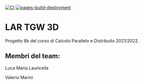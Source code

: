 [![CI](https://github.com/lauriluca99/TGW-3D.jl/actions/workflows/ci.yml/badge.svg?branch=master)](https://github.com/lauriluca99/TGW-3D.jl/actions/workflows/ci.yml)
[![pages-build-deployment](https://github.com/lauriluca99/TGW-3D.jl/actions/workflows/pages/pages-build-deployment/badge.svg)](https://github.com/lauriluca99/TGW-3D.jl/actions/workflows/pages/pages-build-deployment)


# LAR TGW 3D

Progetto 8b del corso di Calcolo Parallelo e Distribuito 2021/2022.

## Membri del team:
Luca Maria Lauricella

Valerio Marini